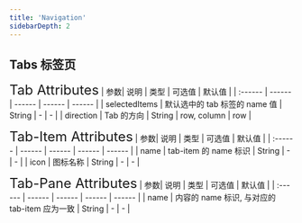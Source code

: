 ```yaml
---
title: 'Navigation'
sidebarDepth: 2
---
```


## Tabs 标签页
<ClientOnly>
  <tab-demo/>
<font size=5>Tab Attributes</font>
| 参数| 说明 | 类型 | 可选值 | 默认值 |
| :------ | ------ | ------ | ------ | ------ |
| selectedItems | 默认选中的 tab 标签的 name 值 | String | - | - |
| direction | Tab 的方向 | String | row, column | row |
</ClientOnly>

<font size=5>Tab-Item Attributes</font>
| 参数| 说明 | 类型 | 可选值 | 默认值 |
| :------ | ------ | ------ | ------ | ------ |
| name | tab-item 的 name 标识 | String | - | - |
| icon | 图标名称 | String | - | - |
</ClientOnly>

<font size=5>Tab-Pane Attributes</font>
| 参数| 说明 | 类型 | 可选值 | 默认值 |
| :------ | ------ | ------ | ------ | ------ |
| name | 内容的 name 标识, 与对应的 tab-item 应为一致 | String | - | - |
</ClientOnly>

<br><br><br><br>